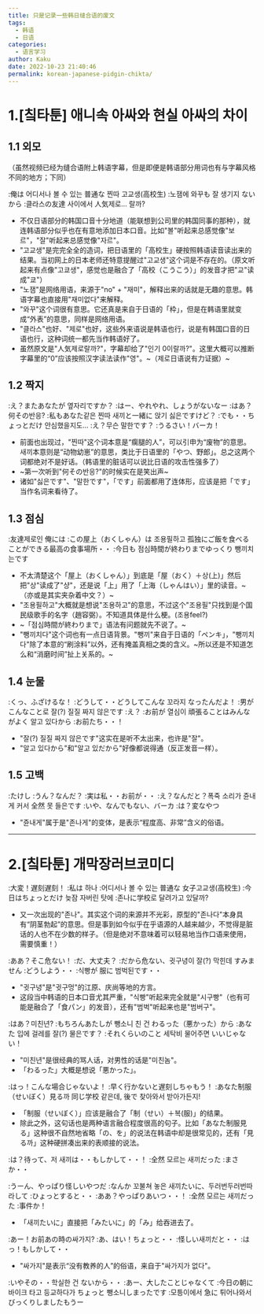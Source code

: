 ```yaml
---
title: 只是记录一些韩日缝合语的废文
tags:
  - 韩语
  - 日语
categories:
  - 语言学习
author: Kaku
date: 2022-10-23 21:40:46
permalink: korean-japanese-pidgin-chikta/
---
```


# 1.[칰타툰] 애니속 아싸와 현실 아싸의 차이

<lite-youtube videoid="nwHMbvV7Aes"></lite-youtube>

<!--more-->

## 1.1 외모

（虽然视频已经为缝合语附上韩语字幕，但是即便是韩语部分用词也有与字幕风格不同的地方；下同）

:俺は 어디서나 볼 수 있는 普通な 찐따 고교생(高校生)
:노잼에 와꾸も 잘 생기지 ないから
:클라스の友達 사이에서 人気제로... 랄까?

- 不仅日语部分的韩国口音十分地道（能联想到公司里的韩国同事的那种），就连韩语部分似乎也在有意地添加日本口音。比如"볼"听起来总感觉像"보르"，"잘"听起来总感觉像"자르"。
- "고교생"是完完全全的造词，把日语里的「高校生」硬按照韩语读音读出来的结果。当初网上的日本老师还特意提醒过"고교생"这个词是不存在的。（原文听起来有点像"고쿄생"，感觉也是融合了「高校（こうこう）」的发音才把"교"读成"쿄"）
- "노잼"是网络用语，来源于"no" + "재미"，解释出来的话就是无趣的意思。韩语字幕也直接用"재미없다"来解释。
- "와꾸"这个词很有意思。它还真是来自于日语的「枠」，但是在韩语里就变成“外表”的意思，同样是网络用语。
- "클라스"也好、"제로"也好，这些外来语说是韩语也行，说是有韩国口音的日语也行，这种词统一都先当作韩语好了。
- 虽然原文是"人気제로랄까?"，字幕却给了"인기 0이랄까?"。这里大概可以推断字幕里的“0”应该按照汉字读法读作"영"。~（제로日语说有力证据）~

## 1.2 짝지

:え？またあなたが 옆자리ですか？
:はー、やれやれ、しょうがないなー
:はあ？何その반응?
:私もあなた같은 찐따 새끼と一緒に 앉기 싫은ですけど？
:でも・・ちょっとだけ 안심했을지도...
:え？무슨 말한です？
:うるさい！バーカ！

- 前面也出现过，"찐따"这个词本意是“瘸腿的人”，可以引申为“废物”的意思。새끼本意则是“动物幼崽”的意思，类比于日语里的「やつ、野郎」。总之这两个词都绝对不是好话。（韩语里的脏话可以说比日语的攻击性强多了）
- ~第一次听到"何その반응?"的时候实在是笑出声~
- 诸如"싫은です"、"말한です"，「です」前面都用了连体形，应该是把「です」当作名词来看待了。

## 1.3 점심

:友達제로인 俺には
:この屋上（おくしゃん）は 조용필하고 孤独にご飯を食べることができる最高の食事場所・・
:今日も 점심時間が終わりまでゆっくり 뺑끼치는です

- 不太清楚这个「屋上（おくしゃん）」到底是「屋（おく）＋상(上)」然后把"상"读成了"샹"，还是说「上」用了「上海（しゃんはい）」里的读音。~（亦或是其实夹杂着中文？）~
- "조용필하고"大概就是想说"조용하고"的意思，不过这个"조용필"只找到是个国民级歌手的名字（趙容弼）。不知道具体是什么梗。(조용feel?)
- ~「점심時間が終わりまで」语法有问题就先不说了。~
- "뺑끼치다"这个词也有一点日语背景。"뺑끼"来自于日语的「ペンキ」，"뺑끼치다"除了本意的“刷涂料”以外，还有掩盖真相之类的含义。~所以还是不知道怎么和“消磨时间”扯上关系的。~

## 1.4 눈물

:くっ、ふざけるな！
:どうして・・どうしてこんな 꼬라지 なったんだよ！
:男がこんなこと로 잘(?) 질질 짜지 않은です
:え？
:お前が 열심이 頑張ることはみんながよく 알고 있다から
:お前たち・・！

- "잘(?) 질질 짜지 않은です"这实在是听不太出来，也许是"잘"。
- "알고 있다から"和"알고 있だから"好像都说得通（反正发音一样）。

## 1.5 고백

:たけし
:うん？なんだ？
:実は私・・お前が・・
:え？なんだと？폭죽 소리가 쥰내게 커서 全然 못 들은です
:いや、なんでもない、バーカ
:は？変なやつ

- "쥰내게"属于是"존나게"的变体，是表示“程度高、非常”含义的俗语。

---

# 2.[칰타툰] 개막장러브코미디

<lite-youtube videoid="7d2ERFsm22M"></lite-youtube>

:大変！遅刻遅刻！
:私は 하나
:어디서나 볼 수 있는 普通な 女子고교생(高校生)
:今日はちょっとだけ 늦잠 자버린 탓에
:존나に学校로 달려가고 있달까?

- 又一次出现的"존나"。其实这个词的来源并不光彩，原型的"존나다"本身具有“阴茎勃起”的意思。但是事到如今似乎在乎语源的人越来越少，不觉得是脏话的人也不在少数的样子。（但是绝对不意味着可以轻易地当作口语来使用，需要慎重！）

:ああ？そこ危ない！
:だ、大丈夫？
:だから危ない、귓구녕이 잘(?) 막힌데 すみません
:どうしよう・・
:식빵が 服に 범벅된です・・

- "귓구녕"是"귓구멍"的江原、庆尚等地的方言。
- 这段当中韩语的日本口音尤其严重，"식빵"听起来完全就是"시구빵"（也有可能是融合了「食パン」的发音），还有"범벅"听起来也是"범버구"。

:はあ？미친년?
:もちろんあたしが 뺑소니 친 건 わるった（悪かった）から
:あなた 입에 걸레를 잘(?) 물은です？
:それくらいのこと 세탁비 물어주면 いいじゃない！

- "미친년"是很经典的骂人话，对男性的话是"미친놈"。
- 「わるった」大概是想说「悪かった」。

:はっ！こんな場合じゃないよ！
:早く行かないと遅刻しちゃもう！
:あなた制服（せいぼく）見る까 同じ学校 같은데, 後で 찾아와서 받아가든지!

- 「制服（せいぼく）」应该是融合了「制（せい）＋복(服)」的结果。
- 除此之外，这句话也是两种语言融合程度很高的句子。比如「あなた制服見る」这种很不自然地省略「の、を」的说法在韩语中却是很常见的，还有「見る까」这种硬拼凑出来的表顺接的说法。

:は？待って、저 새끼は・・もしかして・・！
:全然 모르는 새끼だった
:まさか・・

:うーん、やっぱり怪しいやつだ
:なんか 꼬불쳐 놓은 새끼たいに、두러번두러번따라して
:ひょっとすると・・
:ああ？やっぱりあいつ・・！
:全然 모르는 새끼だった
:事件か！

- 「새끼たいに」直接把「みたいに」的「み」给吞进去了。

:あー！お前あの時の싸가지?
:あ、はい！ちょっと・・
:怪しい새끼だと・・
:はっ！もしかして・・

- "싸가지"是表示“没有教养的人”的俗语，来自于"싸가지가 없다"。

:いやその・・학실한 건 ないから・・
:あー、大したことじゃなくて
:今日の朝に바이크 타고 등교하다가 ちょっと 뺑소니しまったです
:모틍이에서 急に 튀어나와서 びっくりしましたもうー
